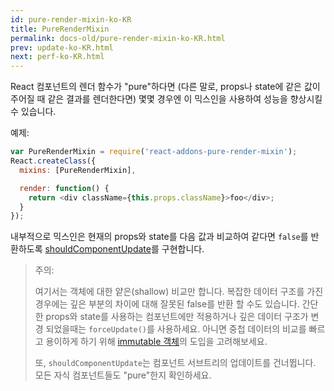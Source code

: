 ```yaml
---
id: pure-render-mixin-ko-KR
title: PureRenderMixin
permalink: docs-old/pure-render-mixin-ko-KR.html
prev: update-ko-KR.html
next: perf-ko-KR.html
---
```


React 컴포넌트의 렌더 함수가 "pure"하다면 (다른 말로, props나 state에 같은 값이 주어질 때 같은 결과를 렌더한다면) 몇몇 경우엔 이 믹스인을 사용하여 성능을 향상시킬 수 있습니다.

예제:

```js
var PureRenderMixin = require('react-addons-pure-render-mixin');
React.createClass({
  mixins: [PureRenderMixin],

  render: function() {
    return <div className={this.props.className}>foo</div>;
  }
});
```

내부적으로 믹스인은 현재의 props와 state를 다음 값과 비교하여 같다면 `false`를 반환하도록 [shouldComponentUpdate](/react/docs/component-specs-ko-KR.html#업데이트-시-shouldcomponentupdate)를 구현합니다.

> 주의:
>
> 여기서는 객체에 대한 얕은(shallow) 비교만 합니다. 복잡한 데이터 구조를 가진 경우에는 깊은 부분의 차이에 대해 잘못된 false를 반환 할 수도 있습니다. 간단한 props와 state를 사용하는 컴포넌트에만 적용하거나 깊은 데이터 구조가 변경 되었을때는 `forceUpdate()`를 사용하세요. 아니면 중첩 데이터의 비교를 빠르고 용이하게 하기 위해 [immutable 객체](https://facebook.github.io/immutable-js/)의 도입을 고려해보세요.
>
> 또, `shouldComponentUpdate`는 컴포넌트 서브트리의 업데이트를 건너뜁니다. 모든 자식 컴포넌트들도 "pure"한지 확인하세요.
